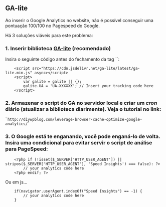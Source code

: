 

GA-lite
---

Ao inserir o Google Analytics no website, não é possível conseguir uma pontuação 100/100 no Pagespeed do Google.

Há 3 soluções viáveis para este problema:


### 1. Inserir biblioteca [GA-lite](https://github.com/jehna/ga-lite) (recomendado)        

Insira o seguinte código antes do fechamento da tag ´<body>´:            
    
        <script src="https://cdn.jsdelivr.net/ga-lite/latest/ga-lite.min.js" async></script>
        <script>
            var galite = galite || {};
            galite.UA = 'UA-XXXXXX'; // Insert your tracking code here
        </script>



### 2. Armazenar o script do GA no servidor local e criar um *cron* diário (atualizar a biblioteca diarimente). Veja o tutorial no link:

    `http://diywpblog.com/leverage-browser-cache-optimize-google-analytics/`



### 3. O Google está te enganando, você pode enganá-lo de volta. Insira uma condicional para evitar servir o script de análise para PageSpeed:

        <?php if (!isset($_SERVER['HTTP_USER_AGENT']) || stripos($_SERVER['HTTP_USER_AGENT'], 'Speed Insights') === false): ?>
            // your analytics code here
        <?php endif; ?>

Ou em js...

        if(navigator.userAgent.indexOf("Speed Insights") == -1) {
            // your analytics code here
        }


